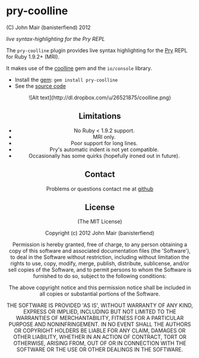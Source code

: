 pry-coolline
===========

(C) John Mair (banisterfiend) 2012

_live syntax-highlighting for the Pry REPL_

The `pry-coolline` plugin provides live syntax highlighting for the
[Pry](http://pry.github.com) REPL for Ruby 1.9.2+ (MRI).

It makes use of the [coolline](https://github.com/mon-ouie/coolline)
gem and the `io/console` library.

* Install the [gem](https://rubygems.org/gems/pry-coolline): `gem install pry-coolline`
* See the [source code](http://github.com/pry/pry-coolline)

<center>
![Alt text](http://dl.dropbox.com/u/26521875/coolline.png)

Limitations
-----------

* No Ruby < 1.9.2 support.
* MRI only.
* Poor support for long lines.
* Pry's automatic indent is not yet compatible.
* Occasionally has some quirks (hopefully ironed out in future).

Contact
-------

Problems or questions contact me at [github](http://github.com/banister)


License
-------

(The MIT License)

Copyright (c) 2012 John Mair (banisterfiend)

Permission is hereby granted, free of charge, to any person obtaining
a copy of this software and associated documentation files (the
'Software'), to deal in the Software without restriction, including
without limitation the rights to use, copy, modify, merge, publish,
distribute, sublicense, and/or sell copies of the Software, and to
permit persons to whom the Software is furnished to do so, subject to
the following conditions:

The above copyright notice and this permission notice shall be
included in all copies or substantial portions of the Software.

THE SOFTWARE IS PROVIDED 'AS IS', WITHOUT WARRANTY OF ANY KIND,
EXPRESS OR IMPLIED, INCLUDING BUT NOT LIMITED TO THE WARRANTIES OF
MERCHANTABILITY, FITNESS FOR A PARTICULAR PURPOSE AND NONINFRINGEMENT.
IN NO EVENT SHALL THE AUTHORS OR COPYRIGHT HOLDERS BE LIABLE FOR ANY
CLAIM, DAMAGES OR OTHER LIABILITY, WHETHER IN AN ACTION OF CONTRACT,
TORT OR OTHERWISE, ARISING FROM, OUT OF OR IN CONNECTION WITH THE
SOFTWARE OR THE USE OR OTHER DEALINGS IN THE SOFTWARE.

